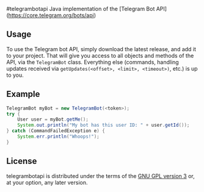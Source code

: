 #telegrambotapi
Java implementation of the [Telegram Bot API] (https://core.telegram.org/bots/api)

Usage
-----
To use the Telegram bot API, simply download the latest release, and add it to your project. That will give you access to all objects and methods of the API, via the ```TelegramBot``` class. Everything else (commands, handling updates received via ```getUpdates(<offset>, <limit>, <timeout>)```, etc.) is up to you.

Example
--------

```java
TelegramBot myBot = new TelegramBot(<token>);
try {
    User user = myBot.getMe();
    System.out.println("My bot has this user ID: " + user.getId());
} catch (CommandFailedException e) {
    System.err.println("Whoops!");
}

```

License
-------
telegrambotapi is distributed under the terms of the [GNU GPL version 3](http://www.gnu.org/licenses/gpl-3.0.txt) or, at your option, any later version.